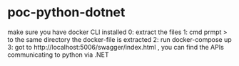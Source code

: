 # poc-python-dotnet
make sure you have docker CLI installed 0: extract the files 1: cmd prmpt > to the same directory the docker-file is extracted 2: run docker-compose up 3: got to http://localhost:5006/swagger/index.html , you can find the APIs communicating to python via .NET
